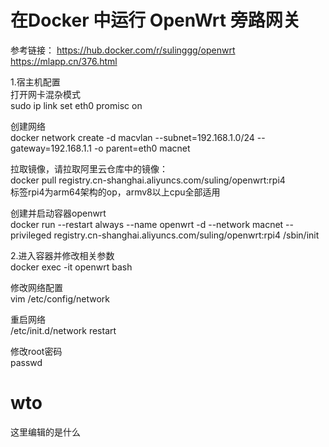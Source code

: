 # 在Docker 中运行 OpenWrt 旁路网关

参考链接：
https://hub.docker.com/r/sulinggg/openwrt
https://mlapp.cn/376.html

1.宿主机配置\
打开网卡混杂模式\
sudo ip link set eth0 promisc on

创建网络\
docker network create -d macvlan --subnet=192.168.1.0/24 --gateway=192.168.1.1 -o parent=eth0 macnet

拉取镜像，请拉取阿里云仓库中的镜像：\
docker pull registry.cn-shanghai.aliyuncs.com/suling/openwrt:rpi4\
标签rpi4为arm64架构的op，armv8以上cpu全部适用

创建并启动容器openwrt\
docker run --restart always --name openwrt -d --network macnet --privileged registry.cn-shanghai.aliyuncs.com/suling/openwrt:rpi4 /sbin/init

2.进入容器并修改相关参数\
docker exec -it openwrt bash

修改网络配置\
vim /etc/config/network

重启网络\
/etc/init.d/network restart

修改root密码\
passwd



# wto
这里编辑的是什么
